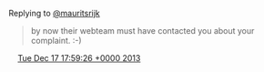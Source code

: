 Replying to [@mauritsrijk](https://twitter.com/mauritsrijk/status/412678446259523584)

> by now their webteam must have contacted you about your complaint\. :\-\)

<img src="../../media/tweet.ico" width="12" /> [Tue Dec 17 17:59:26 +0000 2013](https://twitter.com/DromerDenker/status/413005530009837568)
